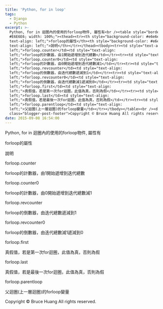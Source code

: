 ```yaml
---
title: 'Python, for in loop'
tags:
  - Django
  - Python
excerpt: >-
  Python, for in 迴圈內的使用的forloop物件, 屬性有<br /><table style="border: 1px solid
  #E6E6E6; width: 100%;"><thead><tr><th style="background-color: #e6e6e6;
  text-align: left;">forloop的屬性</th><th style="background-color: #e6e6e6;
  text-align: left;">說明</th></tr></thead><tbody><tr><td style="text-align:
  left;">forloop.counter</td><td style="text-align:
  left;">forloop的計數器，由1開始遞增到迭代總數</td></tr><tr><td style="text-align:
  left;">forloop.counter0</td><td style="text-align:
  left;">forloop的計數器，由0開始遞增到迭代總數減1</td></tr><tr><td style="text-align:
  left;">forloop.revcounter</td><td style="text-align:
  left;">forloop的倒數器，由迭代總數遞減到1</td></tr><tr><td style="text-align:
  left;">forloop.revcounter0</td><td style="text-align:
  left;">forloop的倒數器，由迭代總數減1遞減到0</td></tr><tr><td style="text-align:
  left;">forloop.first</td><td style="text-align:
  left;">真假值，若是第一次for迴圈，此值為真，否則為假</td></tr><tr><td style="text-align:
  left;">forloop.last</td><td style="text-align:
  left;">真假值，若是最後一次for迴圈，此值為真，否則為假</td></tr><tr><td style="text-align:
  left;">forloop.parentloop</td><td style="text-align:
  left;">父迴圈(上一層迴圈)的forloop變量</td></tr></tbody></table><br /><div
  class="blogger-post-footer">Copyright © Bruce Huang All rights reserved.</div>
date: 2015-09-08 16:54:00
---
```


Python, for in 迴圈內的使用的forloop物件, 屬性有  

forloop的屬性

說明

forloop.counter

forloop的計數器，由1開始遞增到迭代總數

forloop.counter0

forloop的計數器，由0開始遞增到迭代總數減1

forloop.revcounter

forloop的倒數器，由迭代總數遞減到1

forloop.revcounter0

forloop的倒數器，由迭代總數減1遞減到0

forloop.first

真假值，若是第一次for迴圈，此值為真，否則為假

forloop.last

真假值，若是最後一次for迴圈，此值為真，否則為假

forloop.parentloop

父迴圈(上一層迴圈)的forloop變量

  

Copyright © Bruce Huang All rights reserved.
<!-- more -->
